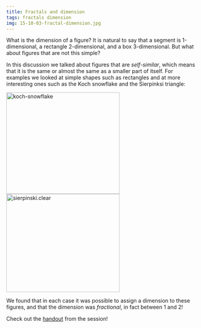 ```yaml
---
title: Fractals and dimension
tags: fractals dimension
img: 15-10-03-fractal-dimension.jpg
---
```


What is the dimension of a figure? It is natural to say that a segment is 1-dimensional, a rectangle 2-dimensional, and a box 3-dimensional. But what about figures that are not this simple?<!--more-->

In this discussion we talked about figures that are <em>self-similar</em>, which means that it is the same or almost the same as a smaller part of itself. For examples we looked at simple shapes such as rectangles and at more interesting ones such as the Koch snowflake and the Sierpinksi triangle:

<img src="{{ site.baseurl }}/assets/koch-snowflake-300x269.png" alt="koch-snowflake" width="300" height="269" class="alignnone size-medium wp-image-639" />

<img src="{{ site.baseurl }}/assets/sierpinski.clear_-300x260.gif" alt="sierpinski.clear" width="300" height="260" class="alignnone size-medium wp-image-640" />

We found that in each case it was possible to assign a dimension to these figures, and that the dimension was <em>fractional</em>, in fact between 1 and 2!

Check out the <a href="http://boisemathcircles.org/wp-content/uploads/2015/10/fractal_dimension.pdf">handout</a> from the session!
